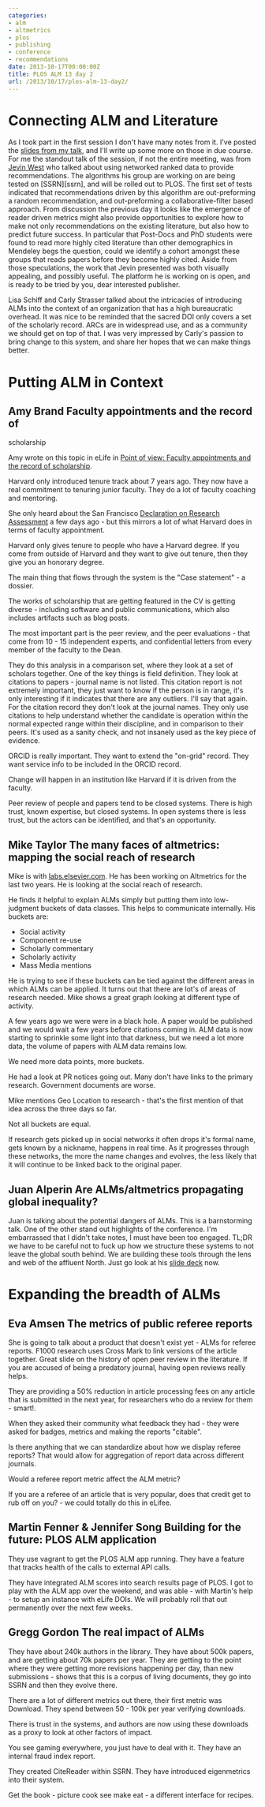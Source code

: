 ```yaml
---
categories:
- alm
- altmetrics
- plos
- publishing
- conference
- recommendations
date: 2013-10-17T00:00:00Z
title: PLOS ALM 13 day 2
url: /2013/10/17/plos-alm-13-day2/
---
```


#	Connecting ALM and Literature	

As I took part in the first session I don't have many notes from it. I've posted the [slides from my talk][slide], and I'll write up some more on those in due course. For me the standout talk of the session, if not the entire meeting, was from [Jevin West][jw] who talked about using networked ranked data to provide recommendations. The algorithms his group are working on are being tested on [SSRN][ssrn], and will be rolled out to PLOS. The first set of tests indicated that recommendations driven by this algorithm are out-preforming a random recommendation, and out-preforming a collaborative-filter based approach. From discussion the previous day it looks like the emergence of reader driven metrics might also provide opportunities to explore how to make not only recommendations on the existing literature, but also how to predict future success. In particular that Post-Docs and PhD students were found to read more highly cited literature than other demographics in Mendeley begs the question, could we identify a cohort amongst these groups that reads papers before they become highly cited. Aside from those speculations, the work that Jevin presented was both visually appealing, and possibly useful. The platform he is working on is open, and is ready to be tried by you, dear interested publisher. 

[slide]: https://speakerdeck.com/ianmulvany/connecting-data-and-literature
[jw]: 
[ssrn]:


Lisa Schiff and Carly Strasser talked about the intricacies of introducing ALMs into the context of an organization that has a high bureaucratic overhead. It was nice to be reminded that the sacred DOI only covers a set of the scholarly record. ARCs are in widespread use, and as a community we should get on top of that. I was very impressed by Carly's passion to bring change to this system, and share her hopes that we can make things better. 



# Putting ALM in Context 
## Amy Brand	Faculty appointments and the record of
scholarship

Amy wrote on this topic in eLife in [Point of view: Faculty appointments and the record of scholarship](http://elife.elifesciences.org/content/2/e00452).

Harvard only introduced tenure track about 7 years ago. They now have a real commitment to tenuring junior faculty. They do a lot of faculty coaching and mentoring. 

She only heard about the San Francisco [Declaration on Research Assessment](http://am.ascb.org/dora/) a few days ago - but this mirrors a lot of what Harvard does in terms of faculty appointment.

Harvard only gives tenure to people who have a Harvard degree. If you come from outside of Harvard and they want to give out tenure, then they give you an honorary degree. 

The main thing that flows through the system is the "Case statement" - a dossier. 

The works of scholarship that are getting featured in the CV is getting diverse - including software and public communications, which also includes artifacts such as blog posts. 

The most important part is the peer review, and the peer evaluations - that come from 10 - 15 independent experts, and confidential letters from every member of the faculty to the Dean.

They do this analysis in a comparison set, where they look at a set of scholars together. One of the key things is field definition. They look at citations to papers - journal name is not listed. This citation report is not extremely important, they just want to know if the person is in range, it's only interesting if it indicates that there are any outliers. I'll say that again. For the citation record they don't look at the journal names. They only use citations to help understand whether the candidate is operation within the normal expected range within their discipline, and in comparison to their peers. It's used as a sanity check, and not insanely used as the key piece of evidence.

ORCID is really important. They want to extend the "on-grid" record. They want service info to be included in the ORCID record. 

Change will happen in an institution like Harvard if it is driven from the faculty. 

Peer review of people and papers tend to be closed systems. There is high trust, known expertise, but closed systems. In open systems there is less trust, but the actors can be identified, and that's an opportunity. 



## Mike Taylor	The many faces of altmetrics: mapping the social reach of research

Mike is with [labs.elsevier.com](labs.elsevier.com). He has been working on Altmetrics for the last two years. He is looking at the social reach of research. 

He finds it helpful to explain ALMs simply but putting them into low-judgment buckets of data classes. This helps to communicate internally. His buckets are:

- Social activity  
- Component re-use  
- Scholarly commentary   
- Scholarly activity   
- Mass Media mentions   

He is trying to see if these buckets can be tied against the different areas in which ALMs can be applied. It turns out that there are lot's of areas of research needed. Mike shows a great graph looking at different type of activity. 

A few years ago we were were in a black hole. A paper would be published and we would wait a few years before citations coming in. ALM data is now starting to sprinkle some light into that darkness, but we need a lot more data, the volume of papers with ALM data remains low. 

We need more data points, more buckets. 

He had a look at PR notices going out. Many don't have links to the primary research. Government documents are worse. 

Mike mentions Geo Location to research - that's the first mention of that idea across the three days so far. 

Not all buckets are equal. 

If research gets picked up in social networks it often drops it's formal name, gets known by a nickname, happens in real time. As it progresses through these networks, the more the name changes and evolves, the less likely that it will continue to be linked back to the original paper. 



## Juan Alperin	Are ALMs/altmetrics propagating global inequality?

Juan is talking about the potential dangers of ALMs. This is a barnstorming talk. One of the other stand out highlights of the conference. I'm embarrassed that I didn't take notes, I must have been too engaged. TL;DR we have to be careful not to fuck up how we structure these systems to not leave the global south behind. We are building these tools through the lens and web of the affluent North. Just go look at his [slide deck][ja] now. 

[ja]: https://speakerdeck.com/jalperin/altmetrics-propagating-global-inequality



# Expanding the breadth of ALMs 


## Eva Amsen The metrics of public referee reports

She is going to talk about a product that doesn't exist yet - ALMs for referee reports. F1000 research uses Cross Mark to link versions of the article together. Great slide on the history of open peer review in the literature. If you are accused of being a predatory journal, having open reviews really helps. 

They are providing a 50% reduction in article processing fees on any article that is submitted in the next year, for researchers who do a review for them - smart!.

When they asked their community what feedback they had - they were asked for badges, metrics and making the reports "citable".

Is there anything that we can standardize about how we display referee reports? That would allow for aggregation of report data across different journals.

Would a referee report metric affect the ALM metric? 

If you are a referee of an article that is very popular, does that credit get to rub off on you? - we could totally do this in eLifee. 




## Martin Fenner & Jennifer Song	Building for the future: PLOS ALM application

They use vagrant to get the PLOS ALM app running. They have a feature that tracks health of the calls to external API calls. 

They have integrated ALM scores into search results page of PLOS. I got to play with the ALM app over the weekend, and was able - with Martin's help - to setup an instance with eLife DOIs. We will probably roll that out permanently over the next few weeks. 



## Gregg Gordon	The real impact of ALMs

They have about 240k authors in the library. They have about 500k papers, and are getting about 70k papers per year. They are getting to the point where they were getting more revisions happening per day, than new submissions - shows that this is a corpus of living documents, they go into SSRN and then they evolve there. 

There are a lot of different metrics out there, their first metric was Download. They spend between 50 - 100k per year verifying downloads. 

There is trust in the systems, and authors are now using these downloads as a proxy to look at other factors of impact.

You see gaming everywhere, you just have to deal with it. They have an internal fraud index report. 

They created CiteReader within SSRN. They have introduced eigenmetrics into their system. 

Get the book - picture cook see make eat - a different interface for recipes. 

